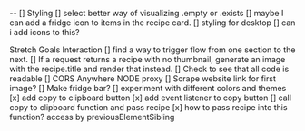 
        



-- [] Styling
[] select better way of visualizing .empty or .exists
  [] maybe I can add a fridge icon to items in the recipe card.
[] styling for desktop
[] can i add icons to this?




Stretch Goals
Interaction
[] find a way to trigger flow from one section to the next.
[] If a request returns a recipe with no thumbnail, generate an image with the recipe.title and render that instead.
[] Check to see that all code is readable
[] CORS Anywhere NODE proxy
[] Scrape website link for first image?
[] Make fridge bar?
[] experiment with different colors and themes
[x] add copy to clipboard button
[x] add event listener to copy button
[] call copy to clipboard function and pass recipe
  [x] how to pass recipe into this function? access by previousElementSibling




